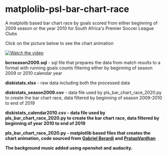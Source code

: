 # matplolib-psl-bar-chart-race

<p>A matplolib based bar chart race by goals scored from either beginning of 2009 season or the year 2010 for South Africa's Premier Soccer League Clubs</p>



Click on the picture below to see the chart animation

[![Watch the video](http://www.xhosanostra.co.za/izinto/barcharac.GIF)](https://www.youtube.com/watch?v=IgaGzYMjc_s)

<b>bcrseason2009.sql</b> - sql file that prepares the data from match results to a format with running goals counts filtering either by beginning of season 2009 or 2010 calendar year

<b>diskistats.xlsx</b> - raw data including both the processed data

<b>diskistats_season2009.csv</b> - data file used by pls_bar_chart_race_2020.py to create the bar chart race, data filtered by beginning of season 2009-2010 to end of 2019

<b>diskistats_calendar2010.csv - data file used by pls_bar_chart_race_2020.py to create the bar chart race, data filtered by beginning of year 2010 to end of 2019

<b>pls_bar_chart_race_2020.py</b> - matplotlib based files that creates the chart animation, code sourced from 
[Gabriel Berardi](https://github.com/6berardi/racingbarchart/) and [PratapVardhan](https://github.com/6berardi/racingbarchart/)


The background music added using openshot and audacity.


